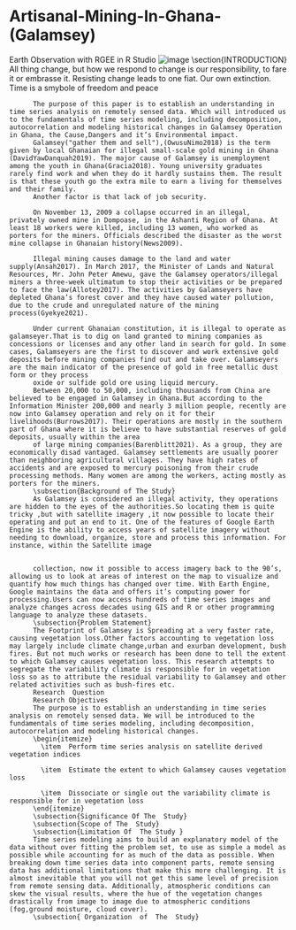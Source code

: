 # Artisanal-Mining-In-Ghana-(Galamsey)
Earth Observation with RGEE in R Studio
![image](https://github.com/Kalong-Code/Artisanal-Mining-In-Ghana-Galamsey/blob/main/Plots/classification.png)
\section{INTRODUCTION}
		  All thing change, but how we respond to change is our responsibility, to  fare it or embrasse it. Resisting change leads to one fiat. Our own extinction. Time is a smybole of freedom and peace
		  
		  The purpose of this paper is to establish an understanding in time series analysis on remotely sensed data. Which will introduced us to the fundamentals of time series modeling, including decomposition, autocorrelation and modeling historical changes in Galamsey Operation in Ghana, the Cause,Dangers and it’s Environmental impact.
		  Galamsey("gather them and sell"),(OwusuNimo2018) is the term given by local Ghanaian for illegal small-scale gold mining in Ghana (DavidYawDanquah2019). The major cause of Galamsey is unemployment among the youth in Ghana(Gracia2018). Young university graduates rarely find work and when they do it hardly sustains them. The result is that these youth go the extra mile to earn a living for themselves and their family.
		  Another factor is that lack of job security.
		  
		  On November 13, 2009 a collapse occurred in an illegal, privately owned mine in Dompoase, in the Ashanti Region of Ghana. At least 18 workers were killed, including 13 women, who worked as porters for the miners. Officials described the disaster as the worst mine collapse in Ghanaian history(News2009).
		  
		  Illegal mining causes damage to the land and water supply(Ansah2017). In March 2017, the Minister of Lands and Natural Resources, Mr. John Peter Amewu, gave the Galamsey operators/illegal miners a three-week ultimatum to stop their activities or be prepared to face the law(Allotey2017). The activities by Galamseyers have depleted Ghana’s forest cover and they have caused water pollution, due to the crude and unregulated nature of the mining process(Gyekye2021).
		  
		  Under current Ghanaian constitution, it is illegal to operate as galamseyer.That is to dig on land granted to mining companies as concessions or licenses and any other land in search for gold. In some cases, Galamseyers are the first to discover and work extensive gold deposits before mining companies find out and take over. Galamseyers are the main indicator of the presence of gold in free metallic dust form or they process
		  oxide or sulfide gold ore using liquid mercury.
		  Between 20,000 to 50,000, including thousands from China are believed to be engaged in Galamsey in Ghana.But according to the Information Minister 200,000 and nearly 3 million people, recently are now into Galamsey operation and rely on it for their livelihoods(Burrows2017). Their operations are mostly in the southern part of Ghana where it is believe to have substantial reserves of gold deposits, usually within the area
		  of large mining companies(Barenblitt2021). As a group, they are economically disad vantaged. Galamsey settlements are usually poorer than neighboring agricultural villages. They have high rates of accidents and are exposed to mercury poisoning from their crude processing methods. Many women are among the workers, acting mostly as porters for the miners.
		  \subsection{Background of The Study}
		  As Galamsey is considered an illegal activity, they operations are hidden to the eyes of the authorities.So locating them is quite tricky ,but with satellite imagery ,it now possible to locate their operating and put an end to it. One of the features of Google Earth Engine is the ability to access years of satellite imagery without needing to download, organize, store and process this information. For instance, within the Satellite image
		  
		  
		  collection, now it possible to access imagery back to the 90’s, allowing us to look at areas of interest on the map to visualize and quantify how much things has changed over time. With Earth Engine, Google maintains the data and offers it’s computing power for processing.Users can now access hundreds of time series images and analyze changes across decades using GIS and R or other programming language to analyze these datasets.
		  \subsection{Problem Statement}
		  The Footprint of Galamsey is Spreading at a very faster rate, causing vegetation loss.Other factors accounting to vegetation loss may largely include climate change,urban and exurban development, bush fires. But not much works or research has been done to tell the extent to which Galamsey causes vegetation loss. This research attempts to segregate the variability climate is responsible for in vegetation loss so as to attribute the residual variability to Galamsey and other related activities such as bush-fires etc.
		  Research  Question
		  Research Objectives
		  The purpose is to establish an understanding in time series analysis on remotely sensed data. We will be introduced to the fundamentals of time series modeling, including decomposition, autocorrelation and modeling historical changes.
		  \begin{itemize}
		  	\item  Perform time series analysis on satellite derived vegetation indices
		  	
		  	\item  Estimate the extent to which Galamsey causes vegetation loss
		  	
		  	\item  Dissociate or single out the variability climate is responsible for in vegetation loss
		  \end{itemize}
		  \subsection{Significance Of The  Study}
		  \subsection{Scope of The  Study}
		  \subsection{Limitation Of  The Study }
		  Time series modeling aims to build an explanatory model of the data without over fitting the problem set, to use as simple a model as possible while accounting for as much of the data as possible. When breaking down time series data into component parts, remote sensing data has additional limitations that make this more challenging. It is almost inevitable that you will not get this same level of precision from remote sensing data. Additionally, atmospheric conditions can skew the visual results, where the hue of the vegetation changes drastically from image to image due to atmospheric conditions (fog,ground moisture, cloud cover).
		  \subsection{ Organization  of  The  Study}
